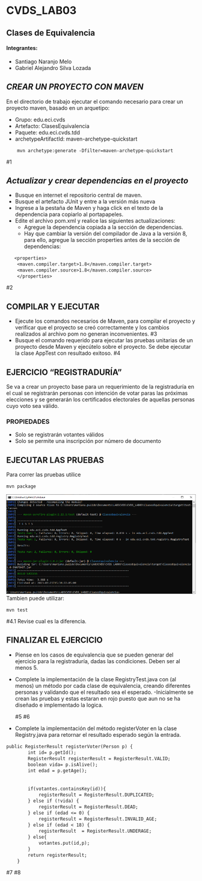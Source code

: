 # CVDS_LAB03
## Clases de Equivalencia
#### Integrantes:
- Santiago Naranjo Melo
- Gabriel Alejandro Silva Lozada

## *CREAR UN PROYECTO CON MAVEN* 

En el directorio de trabajo ejecutar el comando necesario para crear un proyecto maven, basado en un arquetipo:
* Grupo: edu.eci.cvds
* Artefacto: ClasesEquivalencia
* Paquete: edu.eci.cvds.tdd
* archetypeArtifactId: maven-archetype-quickstart

```
    mvn archetype:generate -Dfilter=maven-archetype-quickstart 
```

#1

## *Actualizar y crear dependencias en el proyecto*
- Busque en internet el repositorio central de maven. 
- Busque el artefacto JUnit y entre a la versión más nueva 
- Ingrese a la pestaña de Maven y haga click en el texto de la dependencia para copiarlo al portapapeles. 
- Edite el archivo pom.xml y realice las siguientes actualizaciones: 
  - Agregue la dependencia copiada a la sección de dependencias. 
  - Hay que cambiar la versión del compilador de Java a la versión 8, para ello, agregue la sección properties antes de la sección de dependencias:
``` 
   <properties>        
    <maven.compiler.target>1.8</maven.compiler.target>                   
    <maven.compiler.source>1.8</maven.compiler.source>     
    </properties> 
```
#2

## COMPILAR Y EJECUTAR
* Ejecute los comandos necesarios de Maven, para compilar el proyecto y verificar que el proyecto se creó correctamente y los cambios realizados al archivo
pom no generan inconvenientes.
#3
* Busque el comando requerido para ejecutar las pruebas unitarias de un proyecto desde Maven y ejecútelo sobre el proyecto. Se debe ejecutar la clase
AppTest con resultado exitoso.
#4


## EJERCICIO “REGISTRADURÍA”
Se va a crear un proyecto base para un requerimiento de la registraduría en el cual se registrarán personas con intención de votar paras las próximas
elecciones y se generarán los certificados electorales de aquellas personas cuyo voto sea válido.

### PROPIEDADES
* Solo se registrarán votantes válidos
* Solo se permite una inscripción por número de documento
## EJECUTAR LAS PRUEBAS
Para correr las pruebas utilice
```
mvn package
```
![5](https://github.com/MPulidoM/CVDS_LAB03/blob/main/Pantallazos/im5.PNG)
Tambien puede utilizar:
```
mvn test
```
#4.1
Revise cual es la diferencia.

## FINALIZAR EL EJERCICIO
* Piense en los casos de equivalencia que se pueden generar del ejercicio para la registraduría, dadas las condiciones. Deben ser al menos 5.
* Complete la implementación de la clase RegistryTest.java con (al menos) un método por cada clase de equivalencia, creando
diferentes personas y validando que el resultado sea el esperado.
    -Inicialmente se crean las pruebas y estas estaran en rojo puesto que aun no se ha diseñado e implementado la logica.
    
    #5
    #6
* Complete la implementación del método registerVoter en la clase Registry.java para retornar el resultado esperado según la entrada.

```
public RegisterResult registerVoter(Person p) {
        int id= p.getId();
        RegisterResult registerResult = RegisterResult.VALID;
        boolean vida= p.isAlive();
        int edad = p.getAge();


        if(votantes.containsKey(id)){
            registerResult = RegisterResult.DUPLICATED;
        } else if (!vida) {
            registerResult = RegisterResult.DEAD;
        } else if (edad <= 0) {
            registerResult = RegisterResult.INVALID_AGE;
        } else if (edad < 18) {
            registerResult  = RegisterResult.UNDERAGE;
        } else{
            votantes.put(id,p);
        }
        return registerResult;
    }
```
#7
#8
